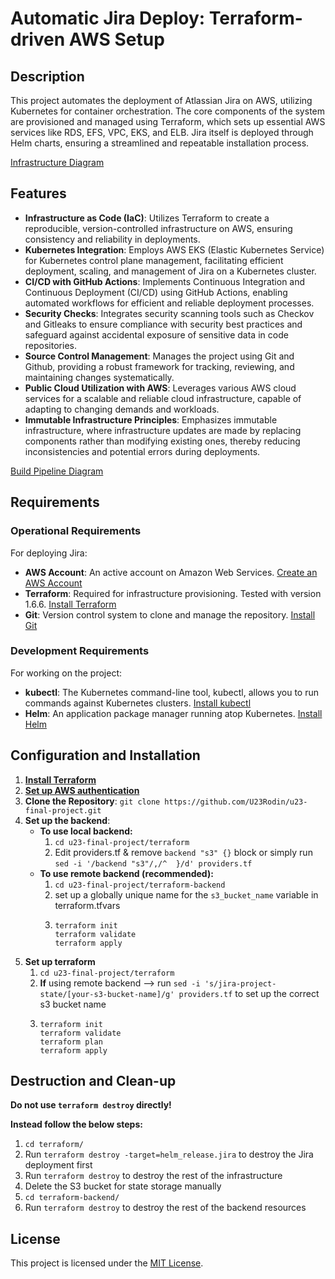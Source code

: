 # Automatic Jira Deploy: Terraform-driven AWS Setup

## Description

This project automates the deployment of Atlassian Jira on AWS, utilizing Kubernetes for container orchestration. The core components of the system are provisioned and managed using Terraform, which sets up essential AWS services like RDS, EFS, VPC, EKS, and ELB. Jira itself is deployed through Helm charts, ensuring a streamlined and repeatable installation process.

[Infrastructure Diagram](https://final-project-diagrams.s3.eu-central-1.amazonaws.com/infrastructure-diagram.jpg)

## Features
- **Infrastructure as Code (IaC)**: Utilizes Terraform to create a reproducible, version-controlled infrastructure on AWS, ensuring consistency and reliability in deployments.
- **Kubernetes Integration**: Employs AWS EKS (Elastic Kubernetes Service) for Kubernetes control plane management, facilitating efficient deployment, scaling, and management of Jira on a Kubernetes cluster.
- **CI/CD with GitHub Actions**: Implements Continuous Integration and Continuous Deployment (CI/CD) using GitHub Actions, enabling automated workflows for efficient and reliable deployment processes.
- **Security Checks**: Integrates security scanning tools such as Checkov and Gitleaks to ensure compliance with security best practices and safeguard against accidental exposure of sensitive data in code repositories.
- **Source Control Management**: Manages the project using Git and Github, providing a robust framework for tracking, reviewing, and maintaining changes systematically.
- **Public Cloud Utilization with AWS**: Leverages various AWS cloud services for a scalable and reliable cloud infrastructure, capable of adapting to changing demands and workloads.
- **Immutable Infrastructure Principles**: Emphasizes immutable infrastructure, where infrastructure updates are made by replacing components rather than modifying existing ones, thereby reducing inconsistencies and potential errors during deployments.

[Build Pipeline Diagram](https://final-project-diagrams.s3.eu-central-1.amazonaws.com/build-pipeline.jpg)

## Requirements
### Operational Requirements
For deploying Jira:

- **AWS Account**: An active account on Amazon Web Services. [Create an AWS Account](https://aws.amazon.com/)
- **Terraform**: Required for infrastructure provisioning. Tested with version 1.6.6. [Install Terraform](https://developer.hashicorp.com/terraform/tutorials/aws-get-started/install-cli)
- **Git**: Version control system to clone and manage the repository. [Install Git](https://git-scm.com/book/en/v2/Getting-Started-Installing-Git)

### Development Requirements
For working on the project:
- **kubectl**: The Kubernetes command-line tool, kubectl, allows you to run commands against Kubernetes clusters. [Install kubectl](https://kubernetes.io/docs/tasks/tools/)
- **Helm**: An application package manager running atop Kubernetes. [Install Helm](https://helm.sh/docs/intro/install/)


## Configuration and Installation

1. [**Install Terraform**](https://developer.hashicorp.com/terraform/tutorials/aws-get-started/install-cli)
2. [**Set up AWS authentication**](https://registry.terraform.io/providers/hashicorp/aws/latest/docs#authentication-and-configuration)
3. **Clone the Repository**: `git clone https://github.com/U23Rodin/u23-final-project.git`
4. **Set up the backend**:
	- **To use local backend:**
		1. `cd u23-final-project/terraform`
		2. Edit providers.tf & remove `backend "s3" {}` block or simply run `sed -i '/backend "s3"/,/^  }/d' providers.tf`
	- **To use remote backend (recommended):**
		1. `cd u23-final-project/terraform-backend`
		2. set up a globally unique name for the `s3_bucket_name` variable in terraform.tfvars
		3. 
			```
			terraform init
			terraform validate
			terraform apply
			```
1. **Set up terraform**
	1. `cd u23-final-project/terraform`
	2. **If** using remote backend --> run `sed -i 's/jira-project-state/[your-s3-bucket-name]/g' providers.tf` to set up the correct s3 bucket name
	3. 
		```
		terraform init
		terraform validate
		terraform plan
		terraform apply
		```
## Destruction and Clean-up

**Do not use `terraform destroy` directly!**

**Instead follow the below steps:**
1. `cd terraform/`
2. Run `terraform destroy -target=helm_release.jira` to destroy the Jira deployment first
3. Run `terraform destroy` to destroy the rest of the infrastructure
4. Delete the S3 bucket for state storage manually
5. `cd terraform-backend/`
6. Run `terraform destroy` to destroy the rest of the backend resources

## License

This project is licensed under the [MIT License](LICENSE).
